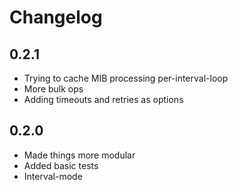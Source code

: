 # Changelog

## 0.2.1

* Trying to cache MIB processing per-interval-loop
* More bulk ops
* Adding timeouts and retries as options

## 0.2.0

* Made things more modular
* Added basic tests
* Interval-mode
